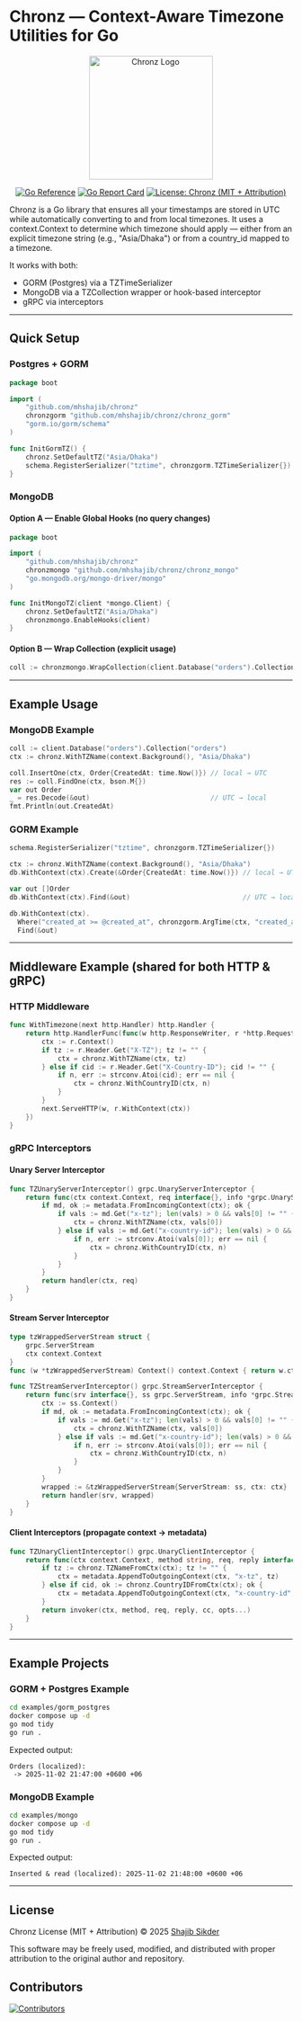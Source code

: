 # Chronz — Context-Aware Timezone Utilities for Go

<p align="center">
  <img src="./chronz.png" alt="Chronz Logo" width="220"/>
</p>
<p align="center">
  <a href="https://pkg.go.dev/github.com/mhshajib/chronz"><img src="https://pkg.go.dev/badge/github.com/mhshajib/chronz.png" alt="Go Reference"></a>
  <a href="https://goreportcard.com/report/github.com/mhshajib/chronz"><img src="https://goreportcard.com/badge/github.com/mhshajib/chronz" alt="Go Report Card"></a>
  <a href="LICENSE"><img src="https://img.shields.io/badge/license-Chronz%20(MIT%20+%20Attribution)-brightgreen.svg" alt="License: Chronz (MIT + Attribution)"></a>
</p>

Chronz is a Go library that ensures all your timestamps are stored in UTC while automatically converting to and from local timezones. It uses a context.Context to determine which timezone should apply — either from an explicit timezone string (e.g., "Asia/Dhaka") or from a country_id mapped to a timezone.

It works with both:

- GORM (Postgres) via a TZTimeSerializer
- MongoDB via a TZCollection wrapper or hook-based interceptor
- gRPC via interceptors

---

## Quick Setup

### Postgres + GORM

```go
package boot

import (
    "github.com/mhshajib/chronz"
    chronzgorm "github.com/mhshajib/chronz/chronz_gorm"
    "gorm.io/gorm/schema"
)

func InitGormTZ() {
    chronz.SetDefaultTZ("Asia/Dhaka")
    schema.RegisterSerializer("tztime", chronzgorm.TZTimeSerializer{})
}
```

### MongoDB

#### Option A — Enable Global Hooks (no query changes)

```go
package boot

import (
    "github.com/mhshajib/chronz"
    chronzmongo "github.com/mhshajib/chronz/chronz_mongo"
    "go.mongodb.org/mongo-driver/mongo"
)

func InitMongoTZ(client *mongo.Client) {
    chronz.SetDefaultTZ("Asia/Dhaka")
    chronzmongo.EnableHooks(client)
}
```

#### Option B — Wrap Collection (explicit usage)

```go
coll := chronzmongo.WrapCollection(client.Database("orders").Collection("orders"))
```

---

## Example Usage

### MongoDB Example

```go
coll := client.Database("orders").Collection("orders")
ctx := chronz.WithTZName(context.Background(), "Asia/Dhaka")

coll.InsertOne(ctx, Order{CreatedAt: time.Now()}) // local → UTC
res := coll.FindOne(ctx, bson.M{})
var out Order
_ = res.Decode(&out)                              // UTC → local
fmt.Println(out.CreatedAt)
```

### GORM Example

```go
schema.RegisterSerializer("tztime", chronzgorm.TZTimeSerializer{})

ctx := chronz.WithTZName(context.Background(), "Asia/Dhaka")
db.WithContext(ctx).Create(&Order{CreatedAt: time.Now()}) // local → UTC

var out []Order
db.WithContext(ctx).Find(&out)                            // UTC → local

db.WithContext(ctx).
  Where("created_at >= @created_at", chronzgorm.ArgTime(ctx, "created_at", input)).
  Find(&out)
```

---

## Middleware Example (shared for both HTTP & gRPC)

### HTTP Middleware

```go
func WithTimezone(next http.Handler) http.Handler {
    return http.HandlerFunc(func(w http.ResponseWriter, r *http.Request) {
        ctx := r.Context()
        if tz := r.Header.Get("X-TZ"); tz != "" {
            ctx = chronz.WithTZName(ctx, tz)
        } else if cid := r.Header.Get("X-Country-ID"); cid != "" {
            if n, err := strconv.Atoi(cid); err == nil {
                ctx = chronz.WithCountryID(ctx, n)
            }
        }
        next.ServeHTTP(w, r.WithContext(ctx))
    })
}
```

### gRPC Interceptors

#### Unary Server Interceptor

```go
func TZUnaryServerInterceptor() grpc.UnaryServerInterceptor {
    return func(ctx context.Context, req interface{}, info *grpc.UnaryServerInfo, handler grpc.UnaryHandler) (interface{}, error) {
        if md, ok := metadata.FromIncomingContext(ctx); ok {
            if vals := md.Get("x-tz"); len(vals) > 0 && vals[0] != "" {
                ctx = chronz.WithTZName(ctx, vals[0])
            } else if vals := md.Get("x-country-id"); len(vals) > 0 && vals[0] != "" {
                if n, err := strconv.Atoi(vals[0]); err == nil {
                    ctx = chronz.WithCountryID(ctx, n)
                }
            }
        }
        return handler(ctx, req)
    }
}
```

#### Stream Server Interceptor

```go
type tzWrappedServerStream struct {
    grpc.ServerStream
    ctx context.Context
}
func (w *tzWrappedServerStream) Context() context.Context { return w.ctx }

func TZStreamServerInterceptor() grpc.StreamServerInterceptor {
    return func(srv interface{}, ss grpc.ServerStream, info *grpc.StreamServerInfo, handler grpc.StreamHandler) error {
        ctx := ss.Context()
        if md, ok := metadata.FromIncomingContext(ctx); ok {
            if vals := md.Get("x-tz"); len(vals) > 0 && vals[0] != "" {
                ctx = chronz.WithTZName(ctx, vals[0])
            } else if vals := md.Get("x-country-id"); len(vals) > 0 && vals[0] != "" {
                if n, err := strconv.Atoi(vals[0]); err == nil {
                    ctx = chronz.WithCountryID(ctx, n)
                }
            }
        }
        wrapped := &tzWrappedServerStream{ServerStream: ss, ctx: ctx}
        return handler(srv, wrapped)
    }
}
```

#### Client Interceptors (propagate context → metadata)

```go
func TZUnaryClientInterceptor() grpc.UnaryClientInterceptor {
    return func(ctx context.Context, method string, req, reply interface{}, cc *grpc.ClientConn, invoker grpc.UnaryInvoker, opts ...grpc.CallOption) error {
        if tz := chronz.TZNameFromCtx(ctx); tz != "" {
            ctx = metadata.AppendToOutgoingContext(ctx, "x-tz", tz)
        } else if cid, ok := chronz.CountryIDFromCtx(ctx); ok {
            ctx = metadata.AppendToOutgoingContext(ctx, "x-country-id", strconv.Itoa(cid))
        }
        return invoker(ctx, method, req, reply, cc, opts...)
    }
}
```

---

## Example Projects

### GORM + Postgres Example

```bash
cd examples/gorm_postgres
docker compose up -d
go mod tidy
go run .
```

Expected output:

```
Orders (localized):
 -> 2025-11-02 21:47:00 +0600 +06
```

### MongoDB Example

```bash
cd examples/mongo
docker compose up -d
go mod tidy
go run .
```

Expected output:

```
Inserted & read (localized): 2025-11-02 21:48:00 +0600 +06
```

---

## License

Chronz License (MIT + Attribution) © 2025 [Shajib Sikder](https://github.com/mhshajib)

This software may be freely used, modified, and distributed with proper
attribution to the original author and repository.

## Contributors

[![Contributors](https://contrib.rocks/image?repo=mhshajib/chronz)](https://github.com/mhshajib/chronz/graphs/contributors)
